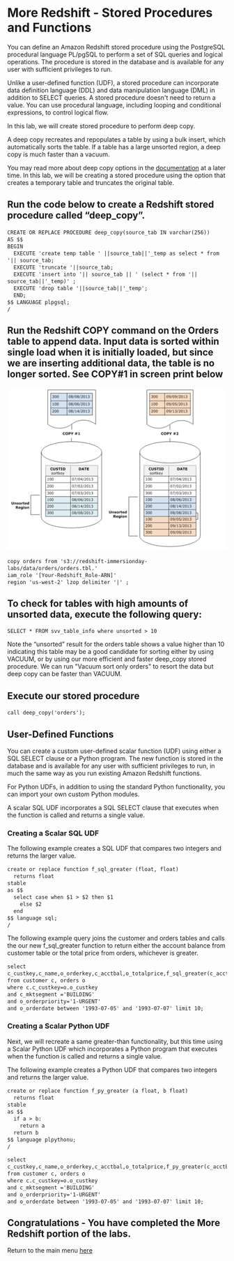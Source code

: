 # More Redshift - Stored Procedures and Functions

You can define an Amazon Redshift stored procedure using the PostgreSQL procedural language PL/pgSQL to perform a set of SQL queries and logical operations. The procedure is stored in the database and is available for any user with sufficient privileges to run.

Unlike a user-defined function (UDF), a stored procedure can incorporate data definition language (DDL) and data manipulation language (DML) in addition to SELECT queries. A stored procedure doesn't need to return a value. You can use procedural language, including looping and conditional expressions, to control logical flow.

In this lab, we will create stored procedure to perform deep copy.

A deep copy recreates and repopulates a table by using a bulk insert, which automatically sorts the table. If a table has a large unsorted region, a deep copy is much faster than a vacuum.

You may read more about deep copy options in the [documentation](https://docs.aws.amazon.com/redshift/latest/dg/performing-a-deep-copy.html) at a later time.  In this lab, we will be creating a stored procedure using the option that creates a temporary table and truncates the original table.

## Run the code below to create a Redshift stored procedure called “deep_copy”.

````
CREATE OR REPLACE PROCEDURE deep_copy(source_tab IN varchar(256))
AS $$
BEGIN
  EXECUTE 'create temp table ' ||source_tab||'_temp as select * from '|| source_tab;
  EXECUTE 'truncate '||source_tab;
  EXECUTE 'insert into '|| source_tab || ' (select * from '|| source_tab||'_temp)' ;
  EXECUTE 'drop table '||source_tab||'_temp';
  END;
$$ LANGUAGE plpgsql;
/

````

## Run the Redshift COPY command on the Orders table to append data. Input data is sorted within single load when it is initially loaded, but since we are inserting additional data, the table is no longer sorted. See COPY#1 in screen print below
![](../images/sorted.png)

````
copy orders from 's3://redshift-immersionday-labs/data/orders/orders.tbl.'
iam_role '[Your-Redshift_Role-ARN]'
region 'us-west-2' lzop delimiter '|' ;
````

## To check for tables with high amounts of unsorted data, execute the following query:

````
SELECT * FROM svv_table_info where unsorted > 10
````

Note the “unsorted” result for the orders table shows a value higher than 10 indicating this table may be a good candidate for sorting either by using VACUUM, or by using our more efficient and faster deep_copy stored procedure. We can run "Vacuum sort only orders" to resort the data but deep copy can be faster than VACUUM. 

## Execute our stored procedure

````
call deep_copy('orders');
````

##  User-Defined Functions

You can create a custom user-defined scalar function (UDF) using either a SQL SELECT clause or a Python program. The new function is stored in the database and is available for any user with sufficient privileges to run, in much the same way as you run existing Amazon Redshift functions.

For Python UDFs, in addition to using the standard Python functionality, you can import your own custom Python modules.

A scalar SQL UDF incorporates a SQL SELECT clause that executes when the function is called and returns a single value.

### Creating a Scalar SQL UDF  
The following example creates a SQL UDF that compares two integers and returns the larger value.

````
create or replace function f_sql_greater (float, float)
  returns float
stable
as $$
  select case when $1 > $2 then $1
    else $2
  end
$$ language sql;
/
````

The following example query joins the customer and orders tables and calls the our new f_sql_greater function to return either the account balance from customer table or the total price from orders, whichever is greater.

````
select c_custkey,c_name,o_orderkey,c_acctbal,o_totalprice,f_sql_greater(c_acctbal,o_totalprice)
from customer c, orders o
where c.c_custkey=o.o_custkey
and c_mktsegment ='BUILDING'
and o_orderpriority='1-URGENT'
and o_orderdate between '1993-07-05' and '1993-07-07' limit 10;
````

### Creating a Scalar Python UDF
Next, we will recreate a same greater-than functionality, but this time using a Scalar Python UDF which incorporates a Python program that executes when the function is called and returns a single value.

The following example creates a Python UDF that compares two integers and returns the larger value.

````
create or replace function f_py_greater (a float, b float)
  returns float
stable
as $$
  if a > b:
    return a
  return b
$$ language plpythonu;
/
````

````
select c_custkey,c_name,o_orderkey,c_acctbal,o_totalprice,f_py_greater(c_acctbal,o_totalprice)
from customer c, orders o
where c.c_custkey=o.o_custkey
and c_mktsegment ='BUILDING'
and o_orderpriority='1-URGENT'
and o_orderdate between '1993-07-05' and '1993-07-07' limit 10;
````

## Congratulations - You have completed the More Redshift portion of the labs.
Return to the main menu [here](../../README.md)